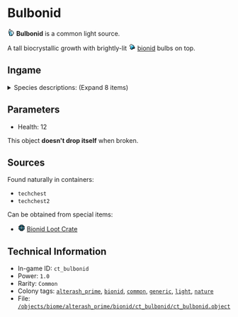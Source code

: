 # Bulbonid

<img src="https://raw.githubusercontent.com/Ceterai/Enternia/main/objects/biome/alterash_prime/bionid/ct_bulbonid/icon.png" alt="Bulbonid icon" loading="lazy" height=16px width="auto" /> **Bulbonid** is a common light source.

A tall biocrystallic growth with brightly-lit <img src="https://raw.githubusercontent.com/Ceterai/Enternia/main/items/generic/crafting/ct_bionid.png" alt="Bionid icon" loading="lazy" height=16px width="auto" /> [bionid](https://ceterai.github.io/MyEnternia/Wiki/Bionid) bulbs on top.

## Ingame

<details><summary>Species descriptions: (Expand 8 items)</summary>

- Alta: This plant is growing bionid formations that glow with the energy it provides.
- Apex: It's some kind of a natural light.
- Avian: Those bulbs on it are way too big!
- Floran: Floran want to ssslash white glowing ball!
- Glitch: Positive. It sure produces a lot of light.
- Human: A 'little' glowing flower.
- Hylotl: This is a specimen of a natural light source.
- Novakid: Wow, those bulbs are glowin' really bright!

</details>

## Parameters

- Health: 12

This object **doesn't drop itself** when broken.

## Sources

Found naturally in containers:

- `techchest`
- `techchest2`

Can be obtained from special items:

- <img src="https://raw.githubusercontent.com/Ceterai/Enternia/main/items/active/alta/loot/biome/ct_bionid_loot.png" alt="Bionid Loot Crate icon" loading="lazy" height=16px width="auto" /> [Bionid Loot Crate](https://ceterai.github.io/MyEnternia/Wiki/BionidLootCrate)

## Technical Information

- In-game ID: `ct_bulbonid`
- Power: `1.0`
- Rarity: `Common`
- Colony tags: [`alterash_prime`](https://ceterai.github.io/MyEnternia/Wiki/Tags/AlterashPrime), [`bionid`](https://ceterai.github.io/MyEnternia/Wiki/Tags/Bionid), [`common`](https://ceterai.github.io/MyEnternia/Wiki/Tags/Common), [`generic`](https://ceterai.github.io/MyEnternia/Wiki/Tags/Generic), [`light`](https://ceterai.github.io/MyEnternia/Wiki/Tags/Light), [`nature`](https://ceterai.github.io/MyEnternia/Wiki/Tags/Nature)
- File: [`/objects/biome/alterash_prime/bionid/ct_bulbonid/ct_bulbonid.object`](https://github.com/Ceterai/Enternia/blob/main/objects/biome/alterash_prime/bionid/ct_bulbonid/ct_bulbonid.object)
